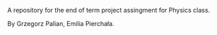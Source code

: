 A repository for the end of term project assingment for Physics class.

By Grzegorz Palian, Emilia Pierchała.
